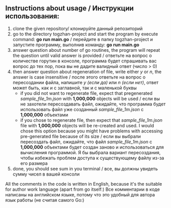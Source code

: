 ## Instructions about usage / Инструкции использования:

1. clone the given repository/ клонируйте данный репозиторий
2. go to the directory togzhan-project and start the program by execute command: **go run main.go** / перейдите в папку togzhan-project и запустите программу, выполнив команду: **go run main.go**
3. answer question about number of go routines, the program will repeat the question until valid answer is provided / ответьте на вопрос о количестве горутин в консоле, программа будет спрашивать вас вопрос до тех пор, пока вы не дадите валидный ответ (число > 0)
4. then answer question about regeneration of file, write either _y_ or _n_, the answer is case insensitive / после этого ответьте на вопрос о пересоздании файла, напишите _y (если да)_ или _n (если нет)_, ответ может быть, как и с заглавной, так и с маленькой буквы
   * if you did not want to regenerate file, expect that pregenerated _sample_file_1m.json_ with **1,000,000** objects will be used / если вы не захотели пересоздавать файл, ожидайте, что программа будет использовать файл уже созданный _sample_file_1m.json_ с **1,000,000** объектами
   * if you chose to regenerate file, then expect that _sample_file_1m.json_ file with **1,000,000** objects will be re-created and used. I would chose this option because you might have problems with accessing pre-generated file because of its size / если вы выбрали пересоздать файл, ожидайте, что файл _sample_file_1m.json_ с **1,000,000** объектами будет создан заново и использоваться для вычисления программой. Я бы выбрала вариант пересоздания, чтобы избежать проблем доступа к существующему файлу из-за его размера
5. done, you should see sum in you terminal / все, вы должны увидеть сумму чисел в вашей консоли

 All the comments in the code is written in English, because it's the suitable for author work language (apart from go itself:)
 Все комментарии в коде написаны на английском языке, потому что это удобный для автора язык работы (не считая самого Go:)
